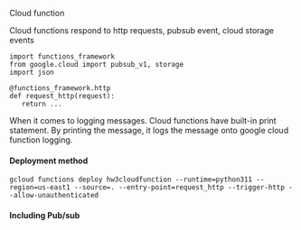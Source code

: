 Cloud function

Cloud functions respond to http requests, pubsub event, cloud storage events

```
import functions_framework
from google.cloud import pubsub_v1, storage
import json

@functions_framework.http
def request_http(request):
   return ...
```

When it comes to logging messages. Cloud functions have built-in print statement.
By printing the message, it logs the message onto google cloud function logging.


#### Deployment method

```
gcloud functions deploy hw3cloudfunction --runtime=python311 --region=us-east1 --source=. --entry-point=request_http --trigger-http --allow-unauthenticated
```

#### Including Pub/sub



